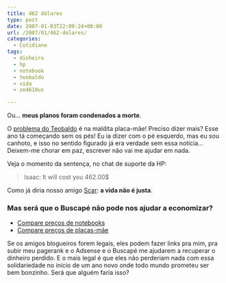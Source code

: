```yaml
---
title: 462 dólares
type: post
date: 2007-01-03T22:09:24+00:00
url: /2007/01/462-dolares/
categories:
  - Cotidiano
tags:
  - dinheiro
  - hp
  - notebook
  - teobaldo
  - vida
  - ze4610us

---
```

Ou… **meus planos foram condenados a morte**.

O [problema do Teobaldo][1] é na maldita placa-mãe! Preciso dizer mais? Esse ano tá começando sem os pés! Eu ia dizer com o pé esquerdo, mas eu sou canhoto, e isso no sentido figurado já era verdade sem essa notícia… Deixem-me chorar em paz, escrever não vai me ajudar em nada.

Veja o momento da sentença, no chat de suporte da HP:

> Isaac: It will cost you 462.00$

Como já diria nosso amigo [Scar][2]: **a vida não é justa**.

### Mas será que o Buscapé não pode nos ajudar a economizar?

  * [Compare preços de notebooks][3]
  * [Compare preços de placas-mãe][4]

Se os amigos blogueiros forem legais, eles podem fazer links pra mim, pra subir meu pagerank e o Adsense e o Buscapé me ajudarem a recuperar o dinheiro perdido. E o mais legal é que eles não perderiam nada com essa solidariedade no início de um ano novo onde todo mundo prometeu ser bem bonzinho. Será que alguém faria isso?

 [1]: http://tiagomadeira.net/2006/12/28/teobaldo-no-medico/
 [2]: http://pt.wikipedia.org/wiki/O_Rei_Leão
 [3]: http://busca.buscape.com.br/cprocura?produto=notebook&lkout=1&site_origem=1194726
 [4]: http://busca.buscape.com.br/cprocura?produto=placa+mãe&lkout=1&site_origem=1194726

